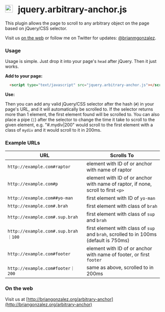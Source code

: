 # <img src="http://briangonzalez.org/uploads/jqueryaa-anchor.svg" width=25 style="margin-right: 10px"> jquery.arbitrary-anchor.js

This plugin allows the page to scroll to any arbitrary object on the page based on jQuery/CSS selector. 

Visit us [on the web](http://briangonzalez.org/arbitrary-anchor) or follow me on Twitter for updates: [@brianmgonzalez](http://twitter.com/brianmgonzalez).

### Usage

Usage is simple. Just drop it into your page's `head` after jQuery. Then it just works.

__Add to your page:__
```html
  <script type="text/javascript" src="jquery.arbitrary-anchor.js"></script>
```
__Use:__

Then you can add any valid jQuery/CSS selector after the hash (`#`) in your page's URL, and it will automatically be scrolled to. 
If the selector returns more than 1 element, the first element found will be scrolled to. You can also place a pipe (`|`) after the selector to change the 
time it take to scroll to the given element, e.g. "#.mydiv|200" would scroll to the first element with a class of `mydiv` and it would scroll to it
in 200ms.


### Example URLs

 URL                                | Scrolls To                                                                              
------------------------------------|-----------------------------------------------------------------------------------------
 `http://example.com#raptor`        | element with ID of or anchor with name of raptor                                        
 `http://example.com#p`             | element with ID of or anchor with name of raptor, if none, scroll to first `<p>`        
 `http://example.com##yo-man`       | first element with ID of `yo-man`                                                       
 `http://example.com#.brah`         | first element with class of `brah`                                                      
 `http://example.com#.sup.brah`     | first element with class of `sup` and `brah`                                            
 `http://example.com#.sup.brah｜100` | first element with class of `sup` and `brah`, scrolled to in 100ms (default is 750ms)                                             
 `http://example.com#footer`        | element with ID of or anchor with name of footer, or first `footer`  
 `http://example.com#footer｜200`    | same as above, scrolled to in 200ms 
 
 
### On the web

Visit us at [http://briangonzalez.org/arbitrary-anchor](http://briangonzalez.org/arbitrary-anchor)
 

